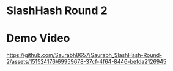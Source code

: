 # SlashHash Round 2

# Demo Video
https://github.com/Saurabh8657/Saurabh_SlashHash-Round-2/assets/151524176/69959678-37cf-4f64-8446-befda2126945
